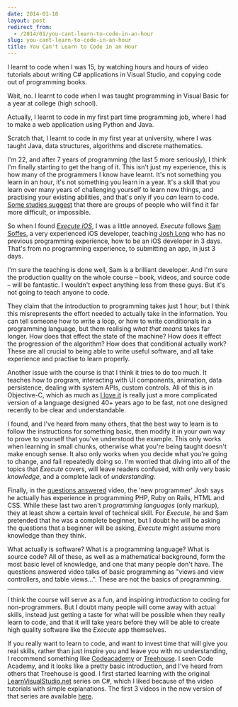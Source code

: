 ```yaml
---
date: 2014-01-18
layout: post
redirect_from:
  - /2014/01/you-cant-learn-to-code-in-an-hour
slug: you-cant-learn-to-code-in-an-hour
title: You Can't Learn to Code in an Hour
---
```


I learnt to code when I was 15, by watching hours and hours of video tutorials about writing C# applications in Visual Studio, and copying code out of programming books.

Wait, no. I learnt to code when I was taught programming in Visual Basic for a year at college (high school).

Actually, I learnt to code in my first part time programming job, where I had to make a web application using Python and Java.

Scratch that, I learnt to code in my first year at university, where I was taught Java, data structures, algorithms and discrete mathematics.

I'm 22, and after 7 years of programming (the last 5 more seriously), I think I'm finally starting to get the hang of it. This isn't just my experience, this is how many of the programmers I know have learnt. It's not something you learn in an hour, it's not something you learn in a year. It's a skill that you learn over many years of challenging yourself to learn new things, and practising your existing abilities, and that's only if you _can_ learn to code. [Some studies suggest](http://www.eis.mdx.ac.uk/research/PhDArea/saeed/S_Dehnadi_ppij-2006__2.pdf) that there are groups of people who will find it far more difficult, or impossible.

So when I found [_Execute iOS_](http://executeios.com/), I was a little annoyed. _Execute_ follows [Sam Soffes](http://soff.es/), a very experienced iOS developer, teaching [Josh Long]() who has no previous programming experience, how to be an iOS developer in 3 days. That's from no programming experience, to submitting an app, in just 3 days.

I'm sure the teaching is done well, Sam is a brilliant developer. And I'm sure the production quality on the whole course – book, videos, and source code – will be fantastic. I wouldn't expect anything less from these guys. But it's not going to teach anyone to code.

They claim that the introduction to programming takes just 1 hour, but I think this misrepresents the effort needed to actually take in the information. You can tell someone how to write a loop, or how to write conditionals in a programming language, but them realising _what that means_ takes far longer. How does that effect the state of the machine? How does it effect the progression of the algorithm? How does that conditional actually work? These are all crucial to being able to write useful software, and all take experience and practise to learn properly.

Another issue with the course is that I think it tries to do too much. It teaches how to program, interacting with UI components, animation, data persistence, dealing with system APIs, custom controls. All of this is in Objective-C, which as much as [I love it](/blog/articles/2013-10-12-objective-c.html) is really just a more complicated version of a language designed 40+ years ago to be fast, not one designed recently to be clear and understandable.

I found, and I've heard from many others, that the best way to learn is to follow the instructions for something basic, then modify it in your own way to prove to yourself that you've understood the example. This only works when learning in small chunks, otherwise what you're being taught doesn't make enough sense. It also only works when you decide what you're going to change, and fail repeatedly doing so. I'm worried that diving into all of the topics that _Execute_ covers, will leave readers confused, with only very basic _knowledge_, and a complete lack of _understanding_.

Finally, in the [questions answered](http://vimeo.com/84138506) video, the 'new programmer' Josh says he actually has experience in programming PHP, Ruby on Rails, HTML and CSS. While these last two aren't _programming languages_ (only markup), they at least show a certain level of technical skill. For _Execute_, he and Sam pretended that he was a complete beginner, but I doubt he will be asking the questions that a beginner will be asking, _Execute_ might assume more knowledge than they think.

What actually is software? What is a programming language? What is source code? All of these, as well as a mathematical background, form the most basic level of knowledge, and one that many people don't have. The questions answered video talks of basic programming as "views and view controllers, and table views...". These are not the basics of programming.

---

I think the course will serve as a fun, and inspiring _introduction_ to coding for non-programmers. But I doubt many people will come away with actual skills, instead just getting a taste for what will be possible when they really learn to code, and that it will take years before they will be able to create high quality software like the _Execute_ app themselves.

If you really want to learn to code, and want to invest time that will give you real skills, rather than just inspire you and leave you with no understanding, I recommend something like [Codeacademy](http://www.codecademy.com/) or [Treehouse](http://teamtreehouse.com/). I seen Code Academy, and it looks like a pretty basic introduction, and I've heard from others that Treehouse is good. I first started learning with the original [LearnVisualStudio.net](http://www.learnvisualstudio.net/) series on C#, which I liked because of the video tutorials with simple explanations. The first 3 videos in the new version of that series are available [here](http://www.learnvisualstudio.net/campaign/preview/).
